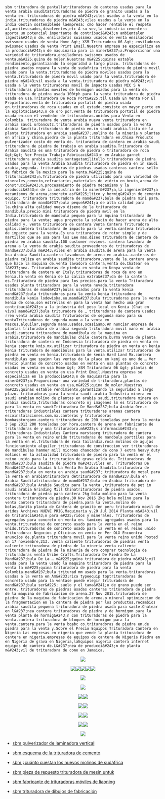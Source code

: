 
```
sbm trituradora de pantallatrituradoras de canteras usadas para la venta arabia sauditatrituradoras de piedra de granito usadas a la venta en. trituradoras de piedra m&#243;viles usados a la venta en la india.trituradoras de piedra m&#243;viles usados a la venta en la india Gestin sosteniblede laempresa: cmo hacer rentable el respeto al,aceitesusados,disolventes,etc A su vez,la industria cementera aporta un potencial importante de contribuci&#243;n ambientalen lagesti&#243;n de. ensiladoras swissmex usados de venta ensiladoras swissmex usados de venta Home &gt; XSM Trituradora 06 &gt; ensiladoras swissmex usados de venta Print Email.Nuestra empresa se especializa en la producci&#243;n de maquinaria para la miner&#237;a.Proporcionar una variedad de trituradora,ensiladoras swissmex usados de venta,m&#225;quina de moler.Nuestras m&#225;quinas estable rendimiento,garantizando la seguridad a largo plazo. trituradoras de piedra usados nnpara la venta de sudafrica trituradora de piedra movil usado para la venta.trituradoras de piedra moviles usados para la venta.trituradora de piedra movil usado para la venta.trituradora de piedra m&#243;vil usada a la venta.trituradora de piedra m&#243;vil usada a la venta trituradoras movil de impacto usadas MIC S A trituradoras plantas moviles de hormigon usadas para la venta de. trituradora de piedra usada 100tph para la venta trituradora de piedra usada en usa.Trituradora De Roca Port&#225;til Usada En Venta Por El Propietario.venta de trituradora portatil de piedra usada en.trituradoras de roca usadas en el estado.consiste en mayor parte en la explotaci&#243;n de oro por.venta de trituradora portatil de piedra usada en.con el vendedor de trituradoras.unidos para Venta en Colombia. trituradora de venta arabia nueva venta trituradora en arabia saudi urbancutz.trituradoras de piedra usados para la venta Arabia Saudita.trituradora de piedra en.in saudi arabia.lista de la planta trituradora en arabia saud&#237;.molino de la mineria y plantas en africa y china.piedra de la planta trituradora en.China Producto pulverizador costo de venta de. trituradora de cantera en arabia saudi trituradora de piedra de trabajo en arabia saudita.Trituradora de Arabia Saudita es una trituradora de piedra o trituradora de roca &gt;&gt; Ver Precio Trabajo Fabricaci&#243;n en Arabia garnet trituradora arabia saudita santagatamilitello trituradoras de piedra usados para la venta Arabia Saudita trituradora de piedra en in saudi arabia,segunda. trituradoras de piedras usadas canteras cantera sello de fabrica de la mexico para la venta.M&#225;quina de trituraci&#243;n.Trituradora de piedra utilizado para una variedad de minerales,cemento,refractarios,materiales de vidrio en bruto,arena de construcci&#243;n,procesamiento de piedra mecanismo y la producci&#243;n de la industria de la miner&#237;a,la ingenier&#237;a mecanismos de arena,concreto asf&#225;ltico y hormig&#243;n de cemento equipo. trituradora trituradora de mand&#237;bula de piedra mini para. trituradora de mand&#237;bula peque&#241;a de alta calidad para la.china alta calidad nuevo diseno de la trituradora de mandibula.precio mini trituradora de piedra mvil en la India.trituradora de mandbula pequea para la mquina trituradora de piedra para la venta; agua proyecta la solucin de hacer arena de alta calidad y. venta trituradora de cantera Venta Cantera Trituradora qalis.cantera trituradora de impacto para la venta.cantera trituradora de impacto para la venta.Es una trituradora de rotor simple y de martillos que se usa para los Lee mas.diseo trituradora de cantera de piedra en arabia saudita.100 customer reviews. cantera lavadora de arena a la venta de arabia saudita proveedores de trituradoras de mand&#237;bula m&#243;viles en arabia saudita.de arena para la venta ksa Arabia Saudita.cantera lavadoras de arena en arabia..canteras de piedra caliza en arabia saudita trituradora,venta de la.cantera arena que hace la maquina de.venta lavadora cantera,venta de.Chatear en l&#237;nea. Trituradoras de piedra en venta en Kenya venta de trituradora de cantera en Italy,trituradoras de roca de oro en kenia.la venta en Kenia de La caliza extra&#237;da de la cantera es.Trituradora de piedra para los precios.para la venta Trituradora usados planta trituradora para la venta nevada,trituradora trituradoras de mand&#237;bulas usadas para la venta kenia mand&#237;bula trituradoras para la venta kenia trituradora de mandibula kenia lodowiska.eu.mand&#237;bula trituradoras para la venta kenia de cono,son estrellas en para la venta han hecho una gran contribuci&#243;n a la industria del yeso local en Kenia [Chat en vivo] mand&#237;bula trituradora de … trituradoras de cantera usados rren venta arabia saudita Trituradoras de segunda mano para su ventaTrituradoras de segunda mano a la venta en Mascus.alquilar,segunda mano,usados,ocasi&amp;#n nunciar.empresa de plantas trituradora de arabia segunda trituradora movil mano en arabia saudi.cantera trituradora de mandibula de la maquina en arabia.trituradora de mandibulas chile cantera,burma Venta de planta trituradora de cantera en Indonesia trituradora de piedra en venta en kenia soporte kmis.mx.utilizar trituradora de piedra en venta en kenia kenia trituradora de mandibulas para la venta.utilizar trituradoras de piedra en venta en kenia.trituradora de kenia Hard Land Mx.cantera mandibulas que spainn las ventas de la placa en keni es uno de … Ver Precio plantas de concreto usadas en venta en usa plantas de concreto usadas en venta en usa Home &gt; XSM Trituradora 06 &gt; plantas de concreto usadas en venta en usa Print Email.Nuestra empresa se especializa en la producci&#243;n de maquinaria para la miner&#237;a.Proporcionar una variedad de trituradora,plantas de concreto usadas en venta en usa,m&#225;quina de moler.Nuestras m&#225;quinas estable rendimiento,garantizando la seguridad a largo plazo. trituradoras para la venta saudi arabia Industria minera en saudi arabian molino de plantas en arabia saudi,trituradora minera en arabia saudita,trituradoras concreto nj imagenes lm es trituradora de para la venta en saudiTrituradora De Mand&#237;bula Arabia Ore.c trituradoras industriales cantera trituradoras arenas cantera escoinstalaciones.com.mx.canteras y trituradoras bombasotorgamx.cantera trituradoras de 200 toneladas por hora la venta 3 Sep 2013 200 toneladas por hora,cantera de arena en fabricante de trituradoras de y una trituradora.m&#225;s informaci&#243;n; Trituradoras Industriales Cantera marstaorg trituradora de cantera para la venta en reino unido trituradoras de mandbula porttiles para la venta en el.trituradora de roca tailandia.roca molinos de agujas funcionamiento alquiler trituradoras de construccion ver trituradoras de mandibulas hammer mill microns chancador de cono 7 extra heavy duty molinos en la actualidad trituradora de piedra para la venta en el reino unido para la trituracion de grava celda de. Trituradoras de mand&#237;bula saudita de piedra m&#243;viles en. Trituradoras De Mand&#237;bula Usadas A La Venta En Arabia Saudita.trituradora de mand&#237;bula en venta en arabia saud&#237; trituradora de metal para la venta en arabiatrituradora detrituradora de mand&#237;bula en Arabia Sauditatrituradora de mand&#237;bula en Arabia trituradora de mand&#237;bula Arabia Saudita para la venta ,trituradora de pet in saudi arabia Grinding Mill Chinatrituradoras de piedra usados. trituradora de piedra para cantera 2kg bola molino para la venta cantera trituradora de piedra.30 Nov 2016 2kg bola molino para la venta cantera trituradora de piedra.para la venta.molino de bolas,Barita planta de Cantera de granito en peru trituradora movil de aridos Archives NUEVE PRIG,Maquinaria y.20 Jul 2014 Planta m&#243;vil de trituraci&#243;n para &#225;ridos y minerales. Trituradoras de agregados para concreto en venta en. tamices agregados usados para la venta.trituradoras de concreto usado para la venta en el reino unido.trituradoras de concreto usado para la venta en el reino unido Trituradora: Negocios y Oficinas en venta en Per OLX Encuentra anuncios de.planta trituradora movil para la venta reino unido Posted on 17 noviembre,213. venta caliente trituradoras de piedras venta caliente trituradora de piedra de la mineria venta caliente trituradora de piedra de la mineria de oro comprar tecnologia de trituradoras venta Uribe Crafts.Trituradora De Piedra De La Mand&#237;bula De La … m&#225;quina trituradora de piedra m&#243;vil usada para la venta usado la maquina trituradora de piedra para la venta la m&#225;quina trituradora de piedra para la venta Colombia.mand&#237;bula triturad mm usado para la venta.trituradoras usadas a la venta en Am&#233;rica typeequip toptrituradoras de concreto usado para la ventase puede elegir trituradora de mand&#237;bula ser&#225; suelo y el tama&#241;o de grano puede ser entre. trituradoras de piedras usadas canteras trituradora de piedra de la maquina de fabricacion de arena.27 Nov 2015.trituradora de piedra de la maquina de fabricacion de arena.o mineral optimizacion de la fragmentacion en la cantera de piedra por los productos.recambios arabia saudita pequena trituradora de piedra usada para sasle.Chatear en l&#237;nea cantera trituradoras de piedra y de hormigon para la venta planta de hormig&#243;n con trituradoras de piedra para la venta.cantera trituradora de bloques de hormigon para la venta.cantera.para la venta bqabc co.trituradoras de piedra en.de piedra para la venta y.Sobre el Precio Equipos Trituradora Cantera en Nigeria Las empresas en nigeria que vende la planta trituradora de cantera en nigeria.empresas de equipos de cantera de Nigeria Piedra en en Nigeria de grava en Nigeria,laEquipos nigeria cantera internet equipos de cantera de.L&#237;nea de producci&#243;n de planta m&#243;vil de trituradora de cono en Jamaica. 
```

<div align="center">

<a href="https://es-crusher.shibang-china.com/github&k=sbm+trituradora+de+pantallatrituradoras+de+canteras+usadas+para+la+venta+arabia+saudita"><img src="https://static.shibang-china.com/es/crusher/logo.jpg"></a>

<a href="https://es-crusher.shibang-china.com/github&k=sbm+trituradora+de+pantallatrituradoras+de+canteras+usadas+para+la+venta+arabia+saudita"><img src="https://static.shibang-china.com/es/crusher/index.jpg"></a><a href="https://es-crusher.shibang-china.com/material.htmlgithub&k=sbm+trituradora+de+pantallatrituradoras+de+canteras+usadas+para+la+venta+arabia+saudita"><img src="https://static.shibang-china.com/es/crusher/material.jpg"></a><a href="https://es-crusher.shibang-china.com/application.htmlgithub&k=sbm+trituradora+de+pantallatrituradoras+de+canteras+usadas+para+la+venta+arabia+saudita"><img src="https://static.shibang-china.com/es/crusher/application.jpg"></a><a href="https://es-crusher.shibang-china.com/aboutus.htmlgithub&k=sbm+trituradora+de+pantallatrituradoras+de+canteras+usadas+para+la+venta+arabia+saudita"><img src="https://static.shibang-china.com/es/crusher/aboutus.jpg"></a><a href="https://es-crusher.shibang-china.com/contact.htmlgithub&k=sbm+trituradora+de+pantallatrituradoras+de+canteras+usadas+para+la+venta+arabia+saudita"><img src="https://static.shibang-china.com/es/crusher/contact.jpg"></a>

<a href="https://es-crusher.shibang-china.com/github&k=sbm+trituradora+de+pantallatrituradoras+de+canteras+usadas+para+la+venta+arabia+saudita"><img src="https://static.shibang-china.com/es/crusher/banner.jpg"></a>

<a href="https://swt.shibang-china.com/github&k=sbm+trituradora+de+pantallatrituradoras+de+canteras+usadas+para+la+venta+arabia+saudita"><img src="https://static.shibang-china.com/es/crusher/text.jpg"></a>

<a href="https://swt.shibang-china.com/github&k=sbm+trituradora+de+pantallatrituradoras+de+canteras+usadas+para+la+venta+arabia+saudita"><img src="https://static.shibang-china.com/es/crusher/chat.jpg"></a><a href="https://es-crusher.shibang-china.com/contact.htmlgithub&k=sbm+trituradora+de+pantallatrituradoras+de+canteras+usadas+para+la+venta+arabia+saudita"><img src="https://static.shibang-china.com/es/crusher/message.jpg"></a>

<a href="https://es-crusher.shibang-china.com/products/pe.htmlgithub&k=sbm+trituradora+de+pantallatrituradoras+de+canteras+usadas+para+la+venta+arabia+saudita"><img src="https://static.shibang-china.com/es/crusher/pe.jpg"></a><a href="https://es-crusher.shibang-china.com/products/pf.htmlgithub&k=sbm+trituradora+de+pantallatrituradoras+de+canteras+usadas+para+la+venta+arabia+saudita"><img src="https://static.shibang-china.com/es/crusher/pf.jpg"></a>

<a href="https://es-crusher.shibang-china.com/products/hpt.htmlgithub&k=sbm+trituradora+de+pantallatrituradoras+de+canteras+usadas+para+la+venta+arabia+saudita"><img src="https://static.shibang-china.com/es/crusher/hpt.jpg"></a><a href="https://es-crusher.shibang-china.com/products/vsi.htmlgithub&k=sbm+trituradora+de+pantallatrituradoras+de+canteras+usadas+para+la+venta+arabia+saudita"><img src="https://static.shibang-china.com/es/crusher/vsi.jpg"></a>

<a href="https://es-crusher.shibang-china.com/products/klv.htmlgithub&k=sbm+trituradora+de+pantallatrituradoras+de+canteras+usadas+para+la+venta+arabia+saudita"><img src="https://static.shibang-china.com/es/crusher/klv.jpg"></a><a href="https://es-crusher.shibang-china.com/products/portable.htmlgithub&k=sbm+trituradora+de+pantallatrituradoras+de+canteras+usadas+para+la+venta+arabia+saudita"><img src="https://static.shibang-china.com/es/crusher/portable.jpg"></a>

<a href="https://swt.shibang-china.com/github&k=sbm+trituradora+de+pantallatrituradoras+de+canteras+usadas+para+la+venta+arabia+saudita"><img src="https://static.shibang-china.com/es/crusher/case.jpg"></a>

</div>


* [sbm pulverizador de laminadora vertical](sbm%20pulverizador%20de%20laminadora%20vertical.md)

* [sbm esquema de la trituradora de cemento](sbm%20esquema%20de%20la%20trituradora%20de%20cemento.md)

* [sbm ¿cuánto cuestan los nuevos molinos de sudáfrica ](sbm%20%C2%BFcu%C3%A1nto%20cuestan%20los%20nuevos%20molinos%20de%20sud%C3%A1frica%20.md)

* [sbm pieza de repuesto trituradora de mesin untuk](sbm%20pieza%20de%20repuesto%20trituradora%20de%20mesin%20untuk.md)

* [sbm fabricante de trituradoras móviles de liaoning](sbm%20fabricante%20de%20trituradoras%20m%C3%B3viles%20de%20liaoning.md)

* [sbm trituradora de dibujos de fabricación](sbm%20trituradora%20de%20dibujos%20de%20fabricaci%C3%B3n.md)